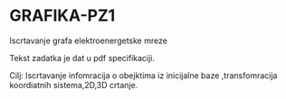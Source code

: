 # GRAFIKA-PZ1
Iscrtavanje grafa elektroenergetske mreze 

Tekst zadatka je dat u pdf specifikaciji. 

Cilj: Iscrtavanje infomracija o obejktima iz inicijalne baze ,transfomracija koordiatnih sistema,2D,3D crtanje. 
